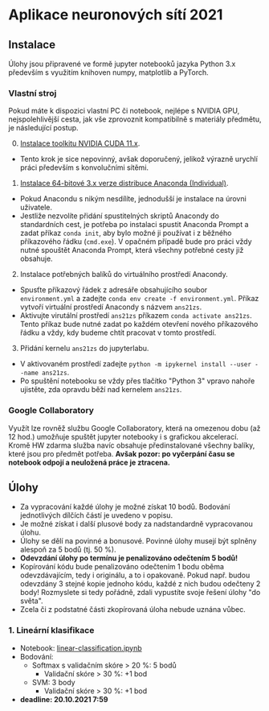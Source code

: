 # Aplikace neuronových sítí 2021

## Instalace

Úlohy jsou připravené ve formě jupyter notebooků jazyka Python 3.x především s využitím knihoven numpy, matplotlib a PyTorch.

### Vlastní stroj

Pokud máte k dispozici vlastní PC či notebook, nejlépe s NVIDIA GPU, nejspolehlivější cesta, jak vše zprovoznit kompatibilně s materiály předmětu, je následující postup.

0. [Instalace toolkitu NVIDIA CUDA 11.x](https://developer.nvidia.com/cuda-downloads).
  - Tento krok je sice nepovinný, avšak doporučený, jelikož výrazně urychlí práci především s konvolučními sítěmi.
1. [Instalace 64-bitové 3.x verze distribuce Anaconda (Individual)](https://www.anaconda.com/products/individual).
  - Pokud Anacondu s nikým nesdílíte, jednodušší je instalace na úrovni uživatele.
  - Jestliže nezvolíte přidání spustitelných skriptů Anacondy do standardních cest, je potřeba po instalaci spustit Anaconda Prompt a zadat příkaz `conda init`, aby bylo možné ji používat i z běžného příkazového řádku (`cmd.exe`). V opačném případě bude pro práci vždy nutné spouštět Anaconda Prompt, která všechny potřebné cesty již obsahuje.
2. Instalace potřebných balíků do virtuálního prostředí Anacondy.
- Spusťte příkazový řádek z adresáře obsahujícího soubor `environment.yml` a zadejte `conda env create -f environment.yml`. Příkaz vytvoří  virtuální prostředí Anacondy s názvem `ans21zs`.
- Aktivujte virutální prostředí `ans21zs` příkazem `conda activate ans21zs`. Tento příkaz bude nutné zadat po každém otevření nového příkazového řádku a vždy, kdy budeme chtít pracovat v tomto prostředí.
3. Přidání kernelu `ans21zs` do jupyterlabu.
  - V aktivovaném prostředí zadejte `python -m ipykernel install --user --name ans21zs`.
  - Po spuštění notebooku se vždy přes tlačítko "Python 3" vpravo nahoře ujistěte, zda opravdu běží nad kernelem `ans21zs`.

### Google Collaboratory

Využít lze rovněž službu Google Collaboratory, která na omezenou dobu (až 12 hod.) umožňuje spuštět jupyter notebooky i s grafickou akcelerací. Kromě HW zdarma služba navíc obsahuje předinstalované všechny balíky, které jsou pro předmět potřeba. **Avšak pozor: po vyčerpání času se notebook odpojí a neuložená práce je ztracena.**

## Úlohy

- Za vypracování každé úlohy je možné získat 10 bodů. Bodování jednotlivých dílčích částí je uvedeno v popisu.
- Je možné získat i další plusové body za nadstandardně vypracovanou úlohu.
- Úlohy se dělí na povinné a bonusové. Povinné úlohy musejí být splněny alespoň za 5 bodů (tj. 50 %). 
- **Odevzdání úlohy po termínu je penalizováno odečtením 5 bodů!**
- Kopírování kódu bude penalizováno odečtením 1 bodu oběma odevzdávajícím, tedy i originálu, a to i opakovaně. Pokud např. budou odevzdány 3 stejné kopie jednoho kódu, každé z nich budou odečteny 2 body! Rozmyslete si tedy pořádně, zdali vypustíte svoje řešení úlohy "do světa".
- Zcela či z podstatné části zkopírovaná úloha nebude uznána vůbec.

### 1. Lineární klasifikace
- Notebook: [linear-classification.ipynb](linear-classification.ipynb)
- Bodování:
  - Softmax s validačním skóre > 20 %: 5 bodů
    - Validační skóre > 30 %: +1 bod
  - SVM: 3 body
    - Validační skóre > 30 %: +1 bod
- **deadline: 20.10.2021 7:59**
